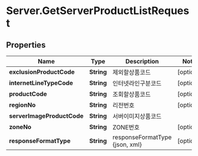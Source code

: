 # Server.GetServerProductListRequest

## Properties
Name | Type | Description | Notes
------------ | ------------- | ------------- | -------------
**exclusionProductCode** | **String** | 제외할상품코드 | [optional] 
**internetLineTypeCode** | **String** | 인터넷라인구분코드 | [optional] 
**productCode** | **String** | 조회할상품코드 | [optional] 
**regionNo** | **String** | 리전번호 | [optional] 
**serverImageProductCode** | **String** | 서버이미지상품코드 | 
**zoneNo** | **String** | ZONE번호 | [optional] 
**responseFormatType** | **String** | responseFormatType {json, xml} | [optional] 


